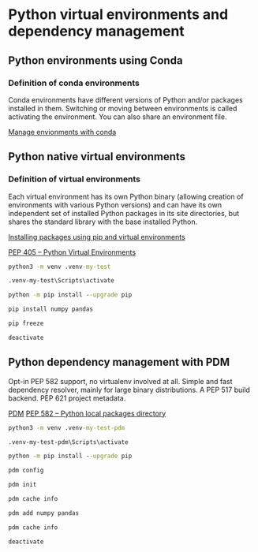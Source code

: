 # Python virtual environments and dependency management

## Python environments using Conda

### Definition of conda environments
Conda environments have different versions of Python and/or packages installed in them. Switching or moving between environments is called activating the environment. You can also share an environment file.

[Manage envionments with conda](https://conda.io/projects/conda/en/latest/user-guide/tasks/manage-environments.html)

## Python native virtual environments 

### Definition of virtual environments
 Each virtual environment has its own Python binary (allowing creation of environments with various Python versions) and can have its own independent set of installed Python packages in its site directories, but shares the standard library with the base installed Python.

[Installing packages using pip and virtual environments](https://packaging.python.org/en/latest/guides/installing-using-pip-and-virtual-environments/#creating-a-virtual-environment)

[PEP 405 – Python Virtual Environments](https://peps.python.org/pep-0405/) 

``` cmd
python3 -m venv .venv-my-test

.venv-my-test\Scripts\activate

python -m pip install --upgrade pip

pip install numpy pandas

pip freeze

deactivate
```

## Python dependency management with PDM

Opt-in PEP 582 support, no virtualenv involved at all.
Simple and fast dependency resolver, mainly for large binary distributions.
A PEP 517 build backend.
PEP 621 project metadata.

[PDM](https://pdm.fming.dev/latest/)
[PEP 582 – Python local packages directory](https://peps.python.org/pep-0582/)

``` cmd
python3 -m venv .venv-my-test-pdm

.venv-my-test-pdm\Scripts\activate

python -m pip install --upgrade pip

pdm config

pdm init

pdm cache info

pdm add numpy pandas

pdm cache info

deactivate
```